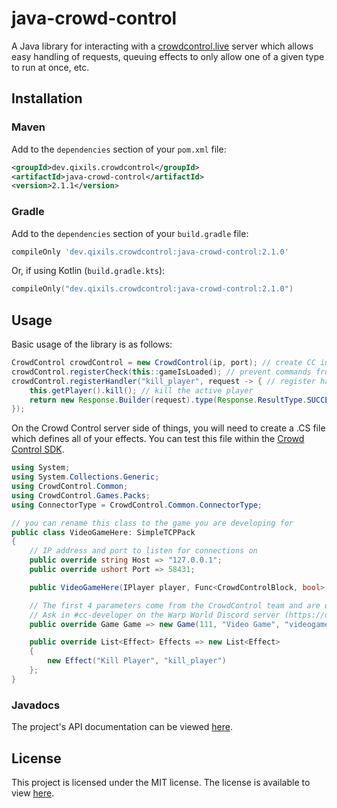 # java-crowd-control
A Java library for interacting with a [crowdcontrol.live](https://crowdcontrol.live) server
which allows easy handling of requests, queuing effects to only allow one of a given type to run at once, etc.

## Installation

### Maven

Add to the `dependencies` section of your `pom.xml` file:

```xml
<groupId>dev.qixils.crowdcontrol</groupId>
<artifactId>java-crowd-control</artifactId>
<version>2.1.1</version>
```

### Gradle

Add to the `dependencies` section of your `build.gradle` file:

```gradle
compileOnly 'dev.qixils.crowdcontrol:java-crowd-control:2.1.0'
```

Or, if using Kotlin (`build.gradle.kts`):

```kts
compileOnly("dev.qixils.crowdcontrol:java-crowd-control:2.1.0")
```

## Usage

Basic usage of the library is as follows:

```java
CrowdControl crowdControl = new CrowdControl(ip, port); // create CC instance
crowdControl.registerCheck(this::gameIsLoaded); // prevent commands from executing if the game hasn't loaded
crowdControl.registerHandler("kill_player", request -> { // register handler for the effect "kill_player"
    this.getPlayer().kill(); // kill the active player
    return new Response.Builder(request).type(Response.ResultType.SUCCESS).build(); // return that the player was successfully killed
});
```

On the Crowd Control server side of things, you will need to create a .CS file which defines all of your effects.
You can test this file within the [Crowd Control SDK](https://forum.warp.world/t/how-to-setup-and-use-the-crowd-control-sdk/5121).

```cs
using System;
using System.Collections.Generic;
using CrowdControl.Common;
using CrowdControl.Games.Packs;
using ConnectorType = CrowdControl.Common.ConnectorType;

// you can rename this class to the game you are developing for
public class VideoGameHere: SimpleTCPPack
{
    // IP address and port to listen for connections on
    public override string Host => "127.0.0.1";
    public override ushort Port => 58431;

    public VideoGameHere(IPlayer player, Func<CrowdControlBlock, bool> responseHandler, Action<object> statusUpdateHandler) : base(player, responseHandler, statusUpdateHandler) { }

    // The first 4 parameters come from the CrowdControl team and are only important for officially publishing your effect pack.
    // Ask in #cc-developer on the Warp World Discord server (https://discord.gg/jE7ktx477x) if you would like to publish your pack.
    public override Game Game => new Game(111, "Video Game", "videogame", "PC", ConnectorType.SimpleTCPConnector);

    public override List<Effect> Effects => new List<Effect>
    {
        new Effect("Kill Player", "kill_player")
    };
}
```

### Javadocs

The project's API documentation can be viewed [here](https://crowdcontrol.qixils.dev/apidocs/).

## License

This project is licensed under the MIT license. The license is available to view [here](https://github.com/qixils/java-crowd-control/blob/master/LICENSE).
